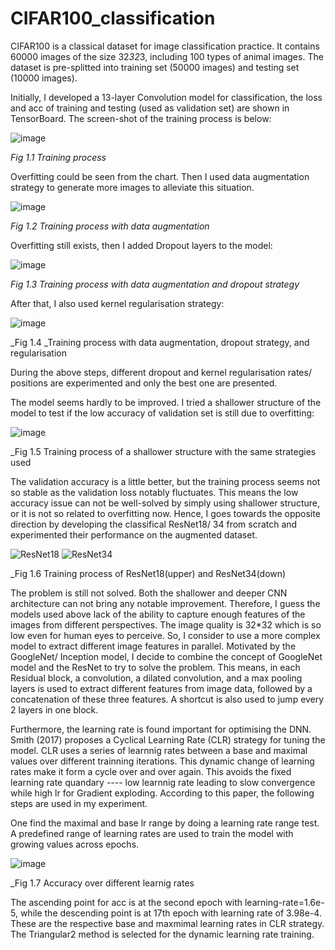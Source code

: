 # CIFAR100_classification
CIFAR100 is a classical dataset for image classification practice. It contains 60000 images of the size 32*32*3, including 100 types of animal images. The dataset is pre-splitted into training set (50000 images) and testing set (10000 images). 

Initially, I developed a 13-layer Convolution model for classification, the loss and acc of training and testing (used as validation set) are shown in TensorBoard. 
The screen-shot of the training process is below:

![image](https://user-images.githubusercontent.com/80739689/113241364-0b64a280-930b-11eb-8601-0d04c3f1d116.png)

_Fig 1.1 Training process_

Overfitting could be seen from the chart. Then I used data augmentation strategy to generate more images to alleviate this situation.

![image](https://user-images.githubusercontent.com/80739689/113241611-87f78100-930b-11eb-8c03-ec5e1a0e6a1d.png)

_Fig 1.2 Training process with data augmentation_

Overfitting still exists, then I added Dropout layers to the model:

![image](https://user-images.githubusercontent.com/80739689/113241792-ddcc2900-930b-11eb-9cc9-28c7656fcb44.png)

_Fig 1.3 Training process with data augmentation and dropout strategy_

After that, I also used kernel regularisation strategy:

![image](https://user-images.githubusercontent.com/80739689/113241883-153ad580-930c-11eb-877e-1f179cf41a0e.png)

_Fig 1.4 _Training process with data augmentation, dropout strategy, and regularisation

During the above steps, different dropout and kernel regularisation rates/ positions are experimented and only the best one are presented.

The model seems hardly to be improved. I tried a shallower structure of the model to test if the low accuracy of validation set is still due to overfitting:

![image](https://user-images.githubusercontent.com/80739689/113242441-7adb9180-930d-11eb-9ee9-b53f7cf521f2.png)

_Fig 1.5 Training process of a shallower structure with the same strategies used

The validation accuracy is a little better, but the training process seems not so stable as the validation loss notably fluctuates. This means the low accuracy issue can not be well-solved by simply using shallower structure, or it is not so related to overfitting now.
Hence, I goes towards the opposite direction by developing the classifical ResNet18/ 34 from scratch and experimented their performance on the augmented dataset.

![ResNet18](https://user-images.githubusercontent.com/80739689/113242232-f4bf4b00-930c-11eb-97e0-0a56c8220ae6.PNG)
![ResNet34](https://user-images.githubusercontent.com/80739689/113242263-09034800-930d-11eb-81f2-b72dcd7a6a58.PNG)

_Fig 1.6 Training process of ResNet18(upper) and ResNet34(down)

The problem is still not solved. Both the shallower and deeper CNN architecture can not bring any notable improvement. Therefore, I guess the models used above lack of the ability to capture enough features of the images from different perspectives. The image quality is 32*32 which is so low even for human eyes to perceive. So, I consider to use a more complex model to extract different image features in parallel. Motivated by the GoogleNet/ Inception model, I decide to combine the concept of GoogleNet model and the ResNet to try to solve the problem. This means, in each Residual block, a convolution, a dilated convolution, and a max pooling layers is used to extract different features from image data, followed by a concatenation of these three features. A shortcut is also used to jump every 2 layers in one block. 

Furthermore, the learning rate is found important for optimising the DNN. Smith (2017) proposes a Cyclical Learning Rate (CLR) strategy for tuning the model. CLR uses a series of learnnig rates between a base and maximal values over different trainning iterations. This dynamic change of learning rates make it form a cycle over and over again. This avoids the fixed learning rate quandary ---- low learnnig rate leading to slow convergence while high lr for Gradient exploding. According to this paper, the following steps are used in my experiment.

One find the maximal and base lr range by doing a learning rate range test. A predefined range of learning rates are used to train the model with growing values across epochs.

![image](https://user-images.githubusercontent.com/80739689/113695404-ec0fb000-9724-11eb-8e6f-46880313080c.png)

_Fig 1.7 Accuracy over different learnig rates

The ascending point for acc is at the second epoch with learning-rate=1.6e-5, while the descending point is at 17th epoch with learning rate of 3.98e-4. These are the respective base and maxmimal learning rates in CLR strategy. The Triangular2 method is selected for the dynamic learning rate training. 

